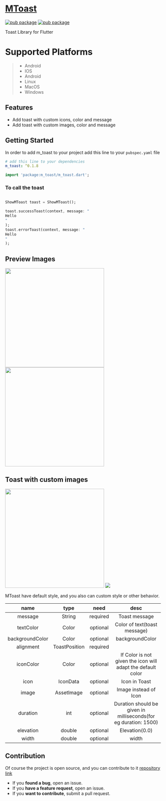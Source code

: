 # [MToast](https://pub.dev/packages/m_toast)

[![pub package](https://img.shields.io/pub/likes/m_toast)](https://pub.dev/packages/m-toast)
[![pub package](https://img.shields.io/pub/points/m_toast?style=plastic)](https://pub.dev/packages/m-toast)

Toast Library for Flutter

# Supported Platforms

>
> - Android
> - IOS
> - Android
> - Linux
> - MacOS
> - Windows

## Features

- Add toast with custom icons, color and message
- Add toast with custom images, color and message

## Getting Started

In order to add m_toast to your project add this line to your `pubspec.yaml` file

```yaml
# add this line to your dependencies
m_toast: ^0.1.8
```

```dart
import 'package:m_toast/m_toast.dart';
```

### To call the toast

```dart

ShowMToast toast = ShowMToast();

toast.successToast(context, message: "
Hello
"
);
toast.errorToast(context, message: "
Hello
"
);
```

## Preview Images

<img src="https://raw.githubusercontent.com/abdulmanafpfassal/image/master/Screenshot_20220915_140721.png" width="320px" />
<img src="https://raw.githubusercontent.com/abdulmanafpfassal/image/master/Screenshot_20220915_140744.png" width="320px" />

## Toast with custom images

<img src="https://raw.githubusercontent.com/abdulmanafpfassal/image/master/Screenshot_20220917_202519.png" width="320px" />
<img src="https://raw.githubusercontent.com/abdulmanafpfassal/image/master/Screenshot_20220917_202303.png" />

MToast have default style, and you also can custom style or other behavior.

|      name       |          type           |   need   |                              desc                               |
|:---------------:| :---------------------: | :------: |:---------------------------------------------------------------:|
|     message     |        String           | required |                          Toast message                          |
|    textColor    |        Color            | optional |                  Color of text(toast message)                   |
| backgroundColor |          Color          | optional |                         backgroundColor                         |
|    alignment    |      ToastPosition      | required |                                                                 |
|    iconColor    |          Color          | optional |   If Color is not given the icon will adapt the default color   |
|      icon       |        IconData         | optional |                          Icon in Toast                          |
|      image      |      AssetImage         | optional |                      Image instead of Icon                      |
|    duration     |         int             | optional | Duration should be given in milliseconds(for eg duration: 1500) |
|    elevation    |        double           | optional |                         Elevation(0.0)                          |
|      width      |        double           | optional |                              width                              |

## Contribution

Of course the project is open source, and you can contribute to
it [repository link](https://pub.dev/packages/m_toast)

- If you **found a bug**, open an issue.
- If you **have a feature request**, open an issue.
- If you **want to contribute**, submit a pull request.

